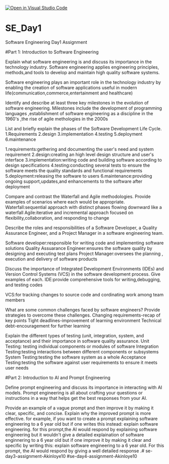 [![Open in Visual Studio Code](https://classroom.github.com/assets/open-in-vscode-2e0aaae1b6195c2367325f4f02e2d04e9abb55f0b24a779b69b11b9e10269abc.svg)](https://classroom.github.com/online_ide?assignment_repo_id=15568498&assignment_repo_type=AssignmentRepo)
# SE_Day1
Software Engineering Day1 Assignment

#Part 1: Introduction to Software Engineering

Explain what software engineering is and discuss its importance in the technology industry.
 Software engineering applies engineering principles, methods,and tools to develop and maintain high quality software systems.

 Software engineering plays an important role in the technology industry by enabling  the  creation of software applications useful in modern life(communication,commerce,entertainment and healthcare)


Identify and describe at least three key milestones in the evolution of software engineering.
Milestones include the development of programming languages ,establishment of software engineering as a discipline in the 1960's ,the rise of agile methologies in the 2000s

List and briefly explain the phases of the Software Development Life Cycle.
1.Requirements
2.design
3.implementation
4.testing
5.deployment
6.maintenance

1.requirements:gethering and documenting the user's need and system requirement
2.design:creating an high level design structure and user's interface
3.implementation:writing code and building software according to design specifications
4.testing:conducting several tests to ensure the software meets the quality standards and functional requirements
5.deployment:releasing the software to users
6.maintenance:providing ongoing support,updates,and enhancements to the software after deployment

Compare and contrast the Waterfall and Agile methodologies. Provide examples of scenarios where each would be appropriate.
Waterfall:sequential approach with distinct phases flowing downward like a waterfall
Agile:iterative and incremental approach focused on flexibility,collaboration, and responding to change

Describe the roles and responsibilities of a Software Developer, a Quality Assurance Engineer, and a Project Manager in a software engineering team.

Software developer:responsible for writing code and implementing software solutions
Quality Assuarance Engineer:ensures the software quality by designing and executing test plans
Project Manager:oversees the planning , execution and delivery of software products 

Discuss the importance of Integrated Development Environments (IDEs) and Version Control Systems (VCS) in the software development process. Give examples of each.
IDE:provide comprehensive tools for writing,debugging, and testing codes

VCS:for tracking changes to source code and cordinating work among team members

What are some common challenges faced by software engineers? Provide strategies to overcome these challenges.
Changing requirements-recap of key points
Tight deadlines-improvement of learning environment
Technical debt-encouragement for further learning

Explain the different types of testing (unit, integration, system, and acceptance) and their importance in software quality assurance.
Unit Testing: testing individual components or modules of software
Integration Testing:testing interactions between different components or subsystems
System Testing:testing the software system as a whole 
Acceptance Testing:testing the software against user requirements to ensure it meets user  needs 

#Part 2: Introduction to AI and Prompt Engineering


Define prompt engineering and discuss its importance in interacting with AI models.
Prompt engineering is all about crafting your questions or instructions in a way that helps get the best responses from your AI.

Provide an example of a vague prompt and then improve it by making it clear, specific, and concise. Explain why the improved prompt is more effective.
for example, if you want to create a prompt explaining software engineering to a 6 year old but if one  writes this instead:
explain software engineering.
for this prompt,the AI would respond by explaining software engineering but it wouldn't give a detailed explaination of software enginnering to a 6 year old but if one improve it by making it clear and specific by writing this:
explain software engineering to a 6 year old.
For this prompt, the AI would respond by giving a well detailed response .# se-day3-assignment-Akinloye10
#se-day4-assignment-Akinloye10
